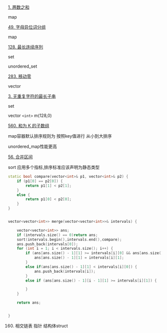 [1. 两数之和](https://leetcode.cn/problems/two-sum/)

map

[49. 字母异位词分组](https://leetcode.cn/problems/group-anagrams/)

map

[128. 最长连续序列](https://leetcode.cn/problems/longest-consecutive-sequence/)

set

unordered_set

[283. 移动零](https://leetcode.cn/problems/move-zeroes/)

vector

[3. 无重复字符的最长子串](https://leetcode.cn/problems/longest-substring-without-repeating-characters/)

set

vector `<int>` m(128,0)

[560. 和为 K 的子数组](https://leetcode.cn/problems/subarray-sum-equals-k/)

map容器默认排序规则为 按照key值进行 从小到大排序

unordered_map性能更高

[56. 合并区间](https://leetcode.cn/problems/merge-intervals/)

sort 应用多个指标,排序标准应该声明为静态类型

```cpp
static bool compare(vector<int>& p1, vector<int>& p2) {
	if (p1[0] == p2[0]) {
		return p1[1] < p2[1];
	}
	else {
		return p1[0] < p2[0];
	}
}


vector<vector<int>> merge(vector<vector<int>>& intervals) {

	vector<vector<int>> ans;
	if (intervals.size() == 0)return ans;
	sort(intervals.begin(),intervals.end(),compare);
	ans.push_back(intervals[0]);
	for (int i = 1; i < intervals.size(); i++) {
		if (ans[ans.size() - 1][1] >= intervals[i][0] && ans[ans.size() - 1][1] <= intervals[i][1]) {
			ans[ans.size() - 1][1] = intervals[i][1];
		}
		else if(ans[ans.size() - 1][1] < intervals[i][0]) {
			ans.push_back(intervals[i]);
		}
		else if (ans[ans.size() - 1][i - 1][1] >= intervals[i][1]) {

		}
	}

	return ans;


}
```
160. 相交链表
指针
结构体struct